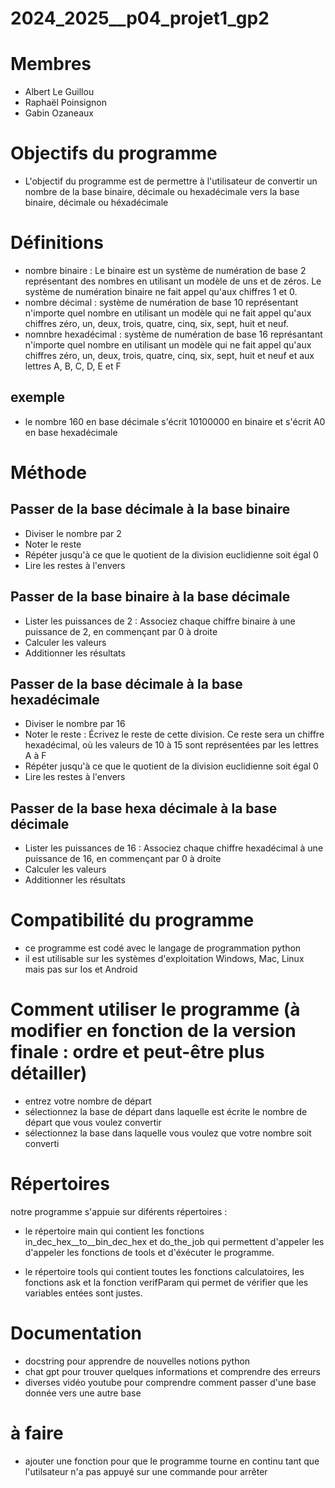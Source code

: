 # 2024_2025__p04_projet1_gp2


# Membres

* Albert Le Guillou
* Raphaël Poinsignon
* Gabin Ozaneaux


# Objectifs du programme

* L'objectif du programme est de permettre à l'utilisateur de convertir un nombre de la base binaire, décimale ou hexadécimale vers la base binaire, décimale ou héxadécimale 


# Définitions 

* nombre binaire : Le binaire est un système de numération de base 2 représentant des nombres en utilisant un modèle de uns et de zéros. Le système de numération binaire ne fait appel qu'aux chiffres 1 et 0.
* nombre décimal : système de numération de base 10 représentant n'importe quel nombre en utilisant un modèle qui ne fait appel qu'aux chiffres zéro, un, deux, trois, quatre, cinq, six, sept, huit et neuf.
* nomnbre hexadécimal : système de numération de base 16 représantant n'importe quel nombre en utilisant un modèle qui ne fait appel qu'aux chiffres zéro, un, deux, trois, quatre, cinq, six, sept, huit et neuf et aux lettres A, B, C, D, E et F
## exemple
* le nombre 160 en base décimale s'écrit 10100000 en binaire et s'écrit A0 en base hexadécimale

# Méthode
## Passer de la base décimale à la base binaire
* Diviser le nombre par 2
* Noter le reste 
* Répéter jusqu'à ce que le quotient de la division euclidienne soit égal  0
* Lire les restes à l'envers
## Passer de la base binaire à la base décimale
* Lister les puissances de 2 : Associez chaque chiffre binaire à une puissance de 2, en commençant par 0 à droite
* Calculer les valeurs
* Additionner les résultats
## Passer de la base décimale à la base hexadécimale
* Diviser le nombre par 16
* Noter le reste : Écrivez le reste de cette division. Ce reste sera un chiffre hexadécimal, où les valeurs de 10 à 15 sont représentées par les lettres A à F
* Répéter jusqu'à ce que le quotient de la division euclidienne soit égal  0
* Lire les restes à l'envers
## Passer de la base hexa décimale à la base décimale
* Lister les puissances de 16 : Associez chaque chiffre hexadécimal à une puissance de 16, en commençant par 0 à droite
* Calculer les valeurs
* Additionner les résultats

# Compatibilité du programme

* ce programme est codé avec le langage de programmation python
* il est utilisable sur  les systèmes d'exploitation Windows, Mac, Linux mais pas sur Ios et Android


# Comment utiliser le programme (à modifier en fonction de la version finale : ordre et peut-être plus détailler)

* entrez votre nombre de départ
* sélectionnez la base de départ dans laquelle est écrite le nombre de départ que vous voulez convertir
* sélectionnez la base dans laquelle vous voulez que votre nombre soit converti


# Répertoires 

notre programme s'appuie sur diférents répertoires :
* le répertoire main qui contient les fonctions in_dec_hex__to__bin_dec_hex et do_the_job qui permettent d'appeler les d'appeler les fonctions de tools et d'éxécuter le programme.

* le répertoire tools qui contient toutes les fonctions calculatoires, les fonctions ask et la fonction verifParam qui permet de vérifier que les variables entées sont justes.

# Documentation

* docstring pour apprendre de nouvelles notions python
* chat gpt pour trouver quelques informations et comprendre des erreurs
* diverses vidéo youtube pour comprendre comment passer d'une base donnée vers une autre base

# à faire

* ajouter une fonction pour que le programme tourne en continu tant que l'utilsateur n'a pas appuyé sur une commande pour arrêter


